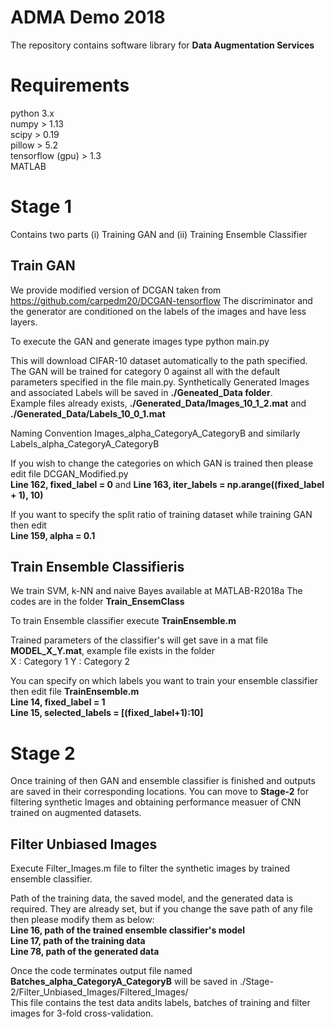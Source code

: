 # ADMA Demo 2018
The repository contains software library for __Data Augmentation Services__

# Requirements
python 3.x  
numpy > 1.13  
scipy > 0.19  
pillow > 5.2  
tensorflow (gpu) > 1.3  
MATLAB  

# Stage 1
Contains two parts (i) Training GAN and (ii) Training Ensemble Classifier

## Train GAN
We provide modified version of DCGAN taken from https://github.com/carpedm20/DCGAN-tensorflow
The discriminator and the generator are conditioned on the labels of the images and have less layers.

To execute the GAN and generate images type
python main.py 

This will download CIFAR-10 dataset automatically to the path specified.
The GAN will be trained for category 0 against all with the default parameters specified in the file main.py.
Synthetically Generated Images and associated Labels will be saved in __./Geneated_Data folder__.  
Example files already exists, __./Generated_Data/Images_10_1_2.mat__ and __./Generated_Data/Labels_10_0_1.mat__

Naming Convention Images_alpha_CategoryA_CategoryB and similarly Labels_alpha_CategoryA_CategoryB

If you wish to change the categories on which GAN is trained then please edit file DCGAN_Modified.py  
**Line 162, fixed_label = 0** and
**Line 163, iter_labels = np.arange((fixed_label + 1), 10)**  

If you want to specify the split ratio of training dataset while training GAN then edit  
**Line 159, alpha = 0.1**  

## Train Ensemble Classifieris
We train SVM, k-NN and naive Bayes available at MATLAB-R2018a
The codes are in the folder __Train_EnsemClass__  

To train Ensemble classifier execute __TrainEnsemble.m__   

Trained parameters of the classifier's will get save in a mat file __MODEL_X_Y.mat__, example file exists in the folder   
X : Category 1
Y : Category 2  

You can specify on which labels you want to train your ensemble classifier then edit file __TrainEnsemble.m__  
**Line 14, fixed_label = 1**  
**Line 15, selected_labels = [(fixed_label+1):10]**  


# Stage 2
Once training of then GAN and ensemble classifier is finished and outputs are saved in their corresponding locations. You can move to __Stage-2__ for filtering synthetic Images and obtaining performance measuer of CNN trained on augmented datasets.  

## Filter Unbiased Images
Execute Filter_Images.m file to filter the synthetic images by trained ensemble classifier.  

Path of the training data, the saved model, and the generated data is required. They are already set, but if you change the save path of any file then please modify them as below:  
__Line 16, path of the trained ensemble classifier's model__  
__Line 17, path of the training data__  
__Line 78, path of the generated data__  

Once the code terminates output file named __Batches_alpha_CategoryA_CategoryB__ will be saved in ./Stage-2/Filter_Unbiased_Images/Filtered_Images/  
This file contains the test data andits labels, batches of training and filter images for 3-fold cross-validation.   


